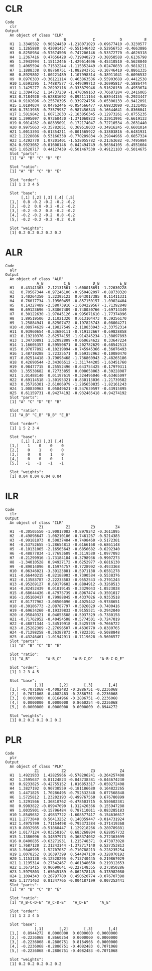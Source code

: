 # CLR

    Code
      clr
    Output
      An object of class "CLR"
                  A           B            C           D          E
      H1  1.3346582  0.90324459 -1.218071023 -0.69677410 -0.3230577
      H2  1.1265880  0.42091457 -0.551546432 -0.52956753 -0.4663886
      H3  0.8258984 -0.57674508  0.747206146 -0.53372770 -0.4626318
      H4  1.2367416  0.47656428 -0.719040273 -0.38058588 -0.6136798
      H5  1.2943994  1.15112446 -1.429614696 -0.45310510 -0.5628040
      H6  1.4065594  0.71532244 -1.115352449 -0.02470833 -0.9818211
      H7  1.1888338  0.88760751 -1.082843751 -0.10746410 -0.8861335
      H8  0.8929802 -1.00221489  1.107998314 -0.38911041 -0.6096532
      H9  0.8976383 -0.36121114  0.463863586 -0.55903688 -0.4412538
      H10 1.6591295  1.74887577 -2.449399713 -0.36995817 -0.5886474
      H11 1.1425277  0.20292116 -0.333879946 -0.51620150 -0.4953674
      H12 1.3394762  1.14737239 -1.478369163 -0.76687284 -0.2416065
      H13 0.7184920 -0.62881692  0.892111164 -0.68944155 -0.2923447
      H14 0.9102696 -0.25578395  0.339724756 -0.05300133 -0.9412091
      H15 1.0184034  0.04762446 -0.054566477 -0.69832090 -0.3131405
      H16 0.7513935 -0.73579937  0.987456343 -0.16644641 -0.8366041
      H17 1.5819842  1.60712833 -2.183856345 -0.12973261 -0.8755235
      H18 1.3995097  0.97260430 -1.371060823 -0.33913991 -0.6619133
      H19 0.9014262 -0.08335091  0.172174047 -0.72710534 -0.2631440
      H20 0.9975663 -0.35782051  0.369518033 -0.34916245 -0.6601014
      H21 1.0013393 -0.01354211 -0.001565922 -0.33803816 -0.6481931
      H22 1.2228086  0.53166338 -0.770289834 -0.29844966 -0.6857324
      H23 1.4292770  1.07201401 -1.538055782 -0.21363682 -0.7495984
      H24 0.9923082 -0.01600146  0.042494749 -0.56364105 -0.4551604
      H25 1.0528717  0.44127439 -0.501467530 -0.49121103 -0.5014675
      Slot "parts":
      [1] "A" "B" "C" "D" "E"
      
      Slot "ratio":
      [1] "A" "B" "C" "D" "E"
      
      Slot "order":
      [1] 1 2 3 4 5
      
      Slot "base":
           [,1] [,2] [,3] [,4] [,5]
      [1,]  0.8 -0.2 -0.2 -0.2 -0.2
      [2,] -0.2  0.8 -0.2 -0.2 -0.2
      [3,] -0.2 -0.2  0.8 -0.2 -0.2
      [4,] -0.2 -0.2 -0.2  0.8 -0.2
      [5,] -0.2 -0.2 -0.2 -0.2  0.8
      
      Slot "weights":
      [1] 0.2 0.2 0.2 0.2 0.2
      

# ALR

    Code
      alr
    Output
      An object of class "ALR"
                  A_B         C_B          D_B         E_B
      H1   0.43141363 -2.12131561 -1.600018691 -1.22630228
      H2   0.70567344 -0.97246100 -0.950482097 -0.88730320
      H3   1.40264350  1.32395123  0.043017385  0.11411331
      H4   0.76017734 -1.19560455 -0.857150157 -1.09024404
      H5   0.14327489 -2.58073916 -1.604229567 -1.71392848
      H6   0.69123696 -1.83067489 -0.740030766 -1.69714349
      H7   0.30122630 -1.97045126 -0.995071610 -1.77374096
      H8   1.89519506  2.11021320  0.613104473  0.39256170
      H9   1.25884941  0.82507472 -0.197825743 -0.08004271
      H10 -0.08974629 -4.19827549 -2.118833943 -2.33752314
      H11  0.93960654 -0.53680111 -0.719122667 -0.69828858
      H12  0.19210376 -2.62574155 -1.914245234 -1.38897893
      H13  1.34730891  1.52092809 -0.060624622  0.33647224
      H14  1.16605357  0.59550871  0.202782629 -0.68542513
      H15  0.97077892 -0.10219094 -0.745945366 -0.36076493
      H16  1.48719288  1.72325571  0.569352963 -0.10080470
      H17 -0.02514418 -3.79098468 -1.736860943 -2.48265186
      H18  0.42690544 -2.34366512 -1.311744205 -1.63451760
      H19  0.98477715  0.25552496 -0.643754425 -0.17979311
      H20  1.35538682  0.72733855  0.008658063 -0.30228087
      H21  1.01488140  0.01197619 -0.324496046 -0.63465097
      H22  0.69114518 -1.30195321 -0.830113036 -1.21739582
      H23  0.35726301 -2.61006979 -1.285650835 -1.82161243
      H24  1.00830963  0.05849621 -0.547639597 -0.43915895
      H25  0.61159731 -0.94274192 -0.932485418 -0.94274192
      Slot "parts":
      [1] "A" "C" "D" "E" "B"
      
      Slot "ratio":
      [1] "A_B" "C_B" "D_B" "E_B"
      
      Slot "order":
      [1] 1 5 2 3 4
      
      Slot "base":
           [,1] [,2] [,3] [,4]
      [1,]    1    0    0    0
      [2,]    0    1    0    0
      [3,]    0    0    1    0
      [4,]    0    0    0    1
      [5,]   -1   -1   -1   -1
      
      Slot "weights":
      [1] 0.04 0.04 0.04 0.04
      

# ILR

    Code
      ilr
    Output
      An object of class "ILR"
                   Z1          Z2         Z3         Z4
      H1  -0.30505550 -1.90817082 -0.8978242 -0.3611895
      H2  -0.49898647 -1.08210106 -0.7461267 -0.5214383
      H3  -0.99181873  0.50837484 -0.7498460 -0.5172381
      H4  -0.53752655 -1.28654813 -0.6166168 -0.6861148
      H5  -0.10131065 -2.16565643 -0.6856682 -0.6292340
      H6  -0.48877834 -1.77693609 -0.3119580 -1.0977093
      H7  -0.21299916 -1.73184184 -0.3798936 -0.9907273
      H8  -1.34010528  0.94927172 -0.6252977 -0.6816130
      H9  -0.89014096  0.15974757 -0.7728992 -0.4933368
      H10  0.06346021 -3.39123881 -0.5971188 -0.6581278
      H11 -0.66440215 -0.82188903 -0.7390584 -0.5538376
      H12 -0.13583787 -2.22233503 -0.9552543 -0.2701243
      H13 -0.95269127  0.69179602 -0.8804912 -0.3268513
      H14 -0.82452439  0.01019145 -0.3329043 -1.0523038
      H15 -0.68644436 -0.47975739 -0.8967474 -0.3501017
      H16 -1.05160417  0.79988845 -0.4337026 -0.9353518
      H17  0.01777962 -3.08506096 -0.4025442 -0.9788651
      H18 -0.30186773 -2.08787797 -0.5826829 -0.7400416
      H19 -0.69634260 -0.19339833 -0.9155521 -0.2942040
      H20 -0.95840321  0.04053508 -0.5937329 -0.7380158
      H21 -0.71762952 -0.40454508 -0.5774501 -0.7247019
      H22 -0.48871344 -1.34519918 -0.5425739 -0.7666722
      H23 -0.25262309 -2.27696507 -0.4630770 -0.8380765
      H24 -0.71298258 -0.36387873 -0.7822301 -0.5088848
      H25 -0.43246461 -1.01942911 -0.7119628 -0.5606577
      Slot "parts":
      [1] "A" "B" "C" "D" "E"
      
      Slot "ratio":
      [1] "A_B"       "A-B_C"     "A-B-C_D"   "A-B-C-D_E"
      
      Slot "order":
      [1] 1 2 3 4 5
      
      Slot "base":
                 [,1]       [,2]       [,3]       [,4]
      [1,] -0.7071068 -0.4082483 -0.2886751 -0.2236068
      [2,]  0.7071068 -0.4082483 -0.2886751 -0.2236068
      [3,]  0.0000000  0.8164966 -0.2886751 -0.2236068
      [4,]  0.0000000  0.0000000  0.8660254 -0.2236068
      [5,]  0.0000000  0.0000000  0.0000000  0.8944272
      
      Slot "weights":
      [1] 0.2 0.2 0.2 0.2 0.2
      

# PLR

    Code
      plr
    Output
      An object of class "PLR"
                 Z1          Z2           Z3           Z4
      H1  1.4921933  1.42825966 -0.578206241 -0.264257408
      H2  1.2595637  0.81124823 -0.043738381 -0.044674230
      H3  0.9233825 -0.42755152  1.016853317 -0.050272408
      H4  1.3827192  0.90730559 -0.181186680  0.164822265
      H5  1.4471825  1.70286495 -0.752532348  0.077568848
      H6  1.5725812  1.23202193 -0.499767560  0.676780899
      H7  1.3291566  1.36810762 -0.478503715  0.550602381
      H8  0.9983822 -0.89947690  1.312420366  0.155947288
      H9  1.0035901 -0.15796484  0.787110011 -0.083285183
      H10 1.8549632  2.49837722 -1.608577417  0.154636617
      H11 1.2773848  0.56413252  0.140359447 -0.014731924
      H12 1.4975799  1.71154498 -0.795373384 -0.371419368
      H13 0.8032985 -0.51868447  1.129218266 -0.280789881
      H14 1.0177124 -0.03258167  0.683268804  0.628057732
      H15 1.1386096  0.34897973  0.368374032 -0.272363699
      H16 0.8400835 -0.63271931  1.215748371  0.473873028
      H17 1.7687120  2.31243144 -1.372717140  0.527353813
      H18 1.5646995  1.52707037 -0.710788213  0.228235254
      H19 1.0078252  0.16397399  0.544847130 -0.328070192
      H20 1.1153130 -0.12520295  0.713740445  0.219867029
      H21 1.1195314  0.27342467  0.401348650  0.219312653
      H22 1.3671415  0.96690641 -0.227148355  0.273850286
      H23 1.5979803  1.65045189 -0.862578145  0.378982080
      H24 1.1094343  0.26797780  0.450620774 -0.076707398
      H25 1.1771463  0.81347765 -0.004187199  0.007252441
      Slot "parts":
      [1] "A" "B" "C" "D" "E"
      
      Slot "ratio":
      [1] "A_B-C-D-E" "A_C-D-E"   "A_D-E"     "A_E"      
      
      Slot "order":
      [1] 1 2 3 4 5
      
      Slot "base":
                 [,1]       [,2]       [,3]       [,4]
      [1,]  0.8944272  0.0000000  0.0000000  0.0000000
      [2,] -0.2236068  0.8660254  0.0000000  0.0000000
      [3,] -0.2236068 -0.2886751  0.8164966  0.0000000
      [4,] -0.2236068 -0.2886751 -0.4082483  0.7071068
      [5,] -0.2236068 -0.2886751 -0.4082483 -0.7071068
      
      Slot "weights":
      [1] 0.2 0.2 0.2 0.2 0.2
      

